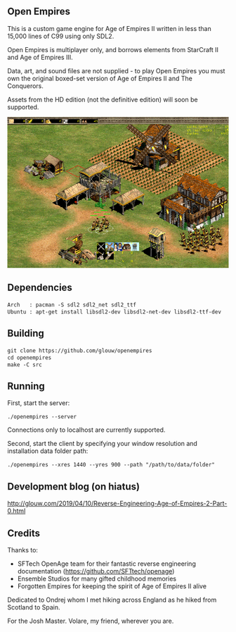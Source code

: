 ## Open Empires

This is a custom game engine for Age of Empires II written in less than 15,000 lines of C99 using only SDL2.

Open Empires is multiplayer only, and borrows elements from StarCraft II and Age of Empires III.

Data, art, and sound files are not supplied - to play Open Empires you must own the original boxed-set version of Age of Empires II and The Conquerors.

Assets from the HD edition (not the definitive edition) will soon be supported.

![](art/screenshot.png)

## Dependencies

    Arch   : pacman -S sdl2 sdl2_net sdl2_ttf
    Ubuntu : apt-get install libsdl2-dev libsdl2-net-dev libsdl2-ttf-dev

## Building

    git clone https://github.com/glouw/openempires
    cd openempires
    make -C src

## Running

First, start the server:

    ./openempires --server

Connections only to localhost are currently supported.

Second, start the client by specifying your window resolution and installation data folder path:

    ./openempires --xres 1440 --yres 900 --path "/path/to/data/folder"

## Development blog (on hiatus)

http://glouw.com/2019/04/10/Reverse-Engineering-Age-of-Empires-2-Part-0.html

## Credits

Thanks to:
* SFTech OpenAge team for their fantastic reverse engineering documentation (https://github.com/SFTtech/openage)
* Ensemble Studios for many gifted childhood memories
* Forgotten Empires for keeping the spirit of Age of Empires II alive

Dedicated to Ondrej whom I met hiking across England as he hiked from Scotland to Spain.

For the Josh Master. Volare, my friend, wherever you are.
